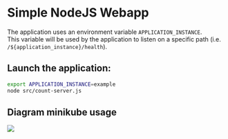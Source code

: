 # Simple NodeJS Webapp

The application uses an environment variable `APPLICATION_INSTANCE`.  
This variable will be used by the application to listen on a specific path (i.e. `/${application_instance}/health`).

## Launch the application:

```bash
export APPLICATION_INSTANCE=example
node src/count-server.js
```
## Diagram minikube usage
<img src="https://i.ibb.co/D5qZ9ZB/minikube-diagram.png"/>
